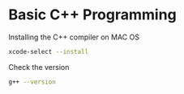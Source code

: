 # Basic C++ Programming

Installing the C++ compiler on MAC OS

```sh
xcode-select --install
```

Check the version
```sh
g++ --version
```
